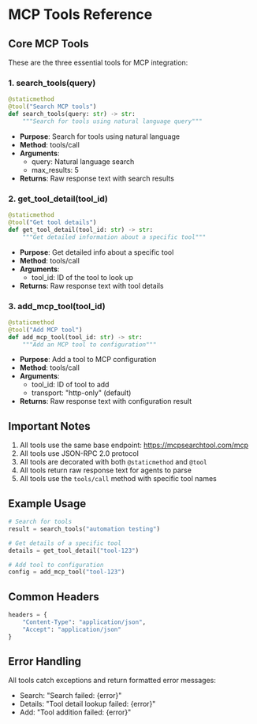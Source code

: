# MCP Tools Reference

## Core MCP Tools

These are the three essential tools for MCP integration:

### 1. search_tools(query)
```python
@staticmethod
@tool("Search MCP tools")
def search_tools(query: str) -> str:
    """Search for tools using natural language query"""
```
- **Purpose**: Search for tools using natural language
- **Method**: tools/call
- **Arguments**: 
  - query: Natural language search
  - max_results: 5
- **Returns**: Raw response text with search results

### 2. get_tool_detail(tool_id)
```python
@staticmethod
@tool("Get tool details")
def get_tool_detail(tool_id: str) -> str:
    """Get detailed information about a specific tool"""
```
- **Purpose**: Get detailed info about a specific tool
- **Method**: tools/call
- **Arguments**: 
  - tool_id: ID of the tool to look up
- **Returns**: Raw response text with tool details

### 3. add_mcp_tool(tool_id)
```python
@staticmethod
@tool("Add MCP tool")
def add_mcp_tool(tool_id: str) -> str:
    """Add an MCP tool to configuration"""
```
- **Purpose**: Add a tool to MCP configuration
- **Method**: tools/call
- **Arguments**:
  - tool_id: ID of tool to add
  - transport: "http-only" (default)
- **Returns**: Raw response text with configuration result

## Important Notes

1. All tools use the same base endpoint: https://mcpsearchtool.com/mcp
2. All tools use JSON-RPC 2.0 protocol
3. All tools are decorated with both `@staticmethod` and `@tool`
4. All tools return raw response text for agents to parse
5. All tools use the `tools/call` method with specific tool names

## Example Usage

```python
# Search for tools
result = search_tools("automation testing")

# Get details of a specific tool
details = get_tool_detail("tool-123")

# Add tool to configuration
config = add_mcp_tool("tool-123")
```

## Common Headers
```python
headers = {
    "Content-Type": "application/json",
    "Accept": "application/json"
}
```

## Error Handling
All tools catch exceptions and return formatted error messages:
- Search: "Search failed: {error}"
- Details: "Tool detail lookup failed: {error}"
- Add: "Tool addition failed: {error}" 